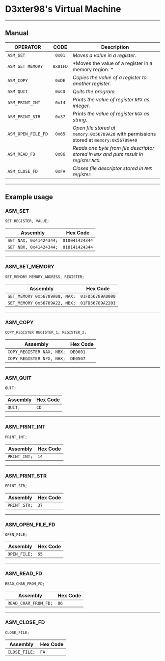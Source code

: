 # D3xter98's Virtual Machine
_____

## Manual

| OPERATOR           |     CODE    | Description                     |
| ------------------ | :---------: | ------------------------------- |
| `ASM_SET`          |  `0x01`   | *Moves a value in a register.*  |
| `ASM_SET_MEMORY`   |  `0x01FD` | *Moves the value of a register in a memory region. * |
| `ASM_COPY`         |  `0xDE`   | *Copies the value of a register to another register.* |
| `ASM_QUIT`         |  `0xCD`   | *Quits the program.* |
| `ASM_PRINT_INT`    |  `0x14`   | *Prints the value of register*  `NFX` *as integer.*  |
| `ASM_PRINT_STR`    |  `0x37`   | *Prints the value of register*  `NGX` *as string.* |
| `ASM_OPEN_FILE_FD` |  `0x65`   | *Open file stored at* `memory:0x56789A20` with permissions stored at `memory:0x56789A40` |
| `ASM_READ_FD`      |  `0x86`   | *Reads one byte from file descriptor stored in `NDX` and puts result in register `NCX`.* |
| `ASM_CLOSE_FD`     |  `0xFA`   | *Closes file descriptor stored in `NMX` register.* |

_____

## Example usage

### ASM_SET
`SET REGISTER, VALUE;`

| Assembly | Hex Code |
| - | - |
| `SET NAX, 0x41424344;` | `010041424344` |
| `SET NBX, 0x41424344;` | `010141424344` |

_____

### ASM_SET_MEMORY
`SET_MEMORY MEMORY_ADDRESS, REGISTER;`

| Assembly | Hex Code |
| - | - |
| `SET_MEMORY 0x56789A00, NAX;` | `01FD56789A0000` |
| `SET_MEMORY 0x56789A22, NBX;` | `01FD56789A2201` |

_____

### ASM_COPY
`COPY_REGISTER REGISTER_1, REGISTER_2;`

| Assembly | Hex Code |
| - | - |
| `COPY_REGISTER NAX, NBX;` | `DE0001` |
| `COPY_REGISTER NFX, NHX;` | `DE0507` |

_____


### ASM_QUIT
`QUIT;`

| Assembly | Hex Code |
| - | - |
| `QUIT;` | `CD` |

_____

### ASM_PRINT_INT
`PRINT_INT;`

| Assembly | Hex Code |
| - | - |
| `PRINT_INT;` | `14` |

_____

### ASM_PRINT_STR
`PRINT_STR;`

| Assembly | Hex Code |
| - | - |
| `PRINT_STR;` | `37` |

_____

### ASM_OPEN_FILE_FD
`OPEN_FILE;`

| Assembly | Hex Code |
| - | - |
| `OPEN_FILE;` | `65` |

_____

### ASM_READ_FD
`READ_CHAR_FROM_FD;`

| Assembly | Hex Code |
| - | - |
| `READ_CHAR_FROM_FD;` | `86` |

_____

### ASM_CLOSE_FD
`CLOSE_FILE;`

| Assembly | Hex Code |
| - | - |
| `CLOSE_FILE;` | `FA` |
